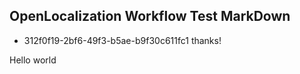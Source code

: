 ## OpenLocalization Workflow Test MarkDown
* 312f0f19-2bf6-49f3-b5ae-b9f30c611fc1 
thanks!

Hello world